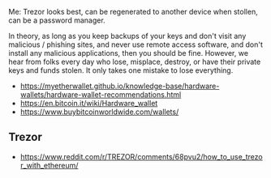 Me: Trezor looks best, can be regenerated to another device when stollen, can be a password manager.

In theory, as long as you keep backups of your keys and don't visit any malicious / phishing sites, and never use remote access software, and don't install any malicious applications, then you should be fine. However, we hear from folks every day who lose, misplace, destroy, or have their private keys and funds stolen. It only takes one mistake to lose everything.

- https://myetherwallet.github.io/knowledge-base/hardware-wallets/hardware-wallet-recommendations.html
- https://en.bitcoin.it/wiki/Hardware_wallet
- https://www.buybitcoinworldwide.com/wallets/

## Trezor

- https://www.reddit.com/r/TREZOR/comments/68pvu2/how_to_use_trezor_with_ethereum/

